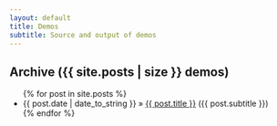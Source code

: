 ```yaml
---
layout: default
title: Demos
subtitle: Source and output of demos
---
```


<div id="home">
  <h2>Archive ({{ site.posts | size }} demos)</h2>
  <ul class="posts">
    {% for post in site.posts %}
      <li><span>{{ post.date | date_to_string }}</span> &raquo; <a href="{{ site.url }}{{ post.url }}">{{ post.title }}</a> <span>({{ post.subtitle }})</span></li>
    {% endfor %}
  </ul>
</div>
